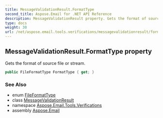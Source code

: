 ```yaml
---
title: MessageValidationResult.FormatType
second_title: Aspose.Email for .NET API Reference
description: MessageValidationResult property. Gets the format of source file or stream
type: docs
weight: 30
url: /net/aspose.email.tools.verifications/messagevalidationresult/formattype/
---
```

## MessageValidationResult.FormatType property

Gets the format of source file or stream.

```csharp
public FileFormatType FormatType { get; }
```

### See Also

* enum [FileFormatType](../../../aspose.email/fileformattype/)
* class [MessageValidationResult](../)
* namespace [Aspose.Email.Tools.Verifications](../../messagevalidationresult/)
* assembly [Aspose.Email](../../../)


